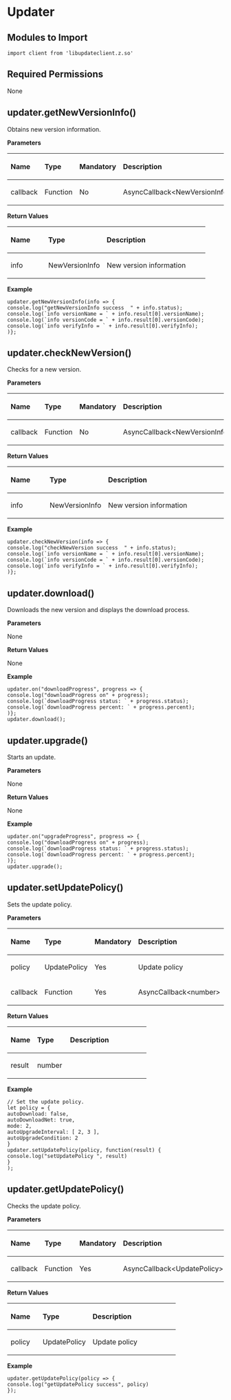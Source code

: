 # Updater<a name="EN-US_TOPIC_0000001115974768"></a>

## Modules to Import<a name="en-us_topic_0000001149710363_section749mcpsimp"></a>

```
import client from 'libupdateclient.z.so'
```

## Required Permissions<a name="en-us_topic_0000001149710363_section752mcpsimp"></a>

None

## updater.getNewVersionInfo\(\)<a name="en-us_topic_0000001149710363_section755mcpsimp"></a>

Obtains new version information.

**Parameters**

<a name="en-us_topic_0000001149710363_table760mcpsimp"></a>
<table><thead align="left"><tr id="en-us_topic_0000001149710363_row767mcpsimp"><th class="cellrowborder" valign="top" width="11%" id="mcps1.1.5.1.1"><p id="en-us_topic_0000001149710363_p769mcpsimp"><a name="en-us_topic_0000001149710363_p769mcpsimp"></a><a name="en-us_topic_0000001149710363_p769mcpsimp"></a>Name</p>
</th>
<th class="cellrowborder" valign="top" width="14.000000000000002%" id="mcps1.1.5.1.2"><p id="en-us_topic_0000001149710363_p771mcpsimp"><a name="en-us_topic_0000001149710363_p771mcpsimp"></a><a name="en-us_topic_0000001149710363_p771mcpsimp"></a>Type</p>
</th>
<th class="cellrowborder" valign="top" width="24.060000000000002%" id="mcps1.1.5.1.3"><p id="en-us_topic_0000001149710363_p773mcpsimp"><a name="en-us_topic_0000001149710363_p773mcpsimp"></a><a name="en-us_topic_0000001149710363_p773mcpsimp"></a>Mandatory</p>
</th>
<th class="cellrowborder" valign="top" width="50.94%" id="mcps1.1.5.1.4"><p id="en-us_topic_0000001149710363_p775mcpsimp"><a name="en-us_topic_0000001149710363_p775mcpsimp"></a><a name="en-us_topic_0000001149710363_p775mcpsimp"></a>Description</p>
</th>
</tr>
</thead>
<tbody><tr id="en-us_topic_0000001149710363_row777mcpsimp"><td class="cellrowborder" valign="top" width="11%" headers="mcps1.1.5.1.1 "><p id="en-us_topic_0000001149710363_p779mcpsimp"><a name="en-us_topic_0000001149710363_p779mcpsimp"></a><a name="en-us_topic_0000001149710363_p779mcpsimp"></a>callback</p>
</td>
<td class="cellrowborder" valign="top" width="14.000000000000002%" headers="mcps1.1.5.1.2 "><p id="en-us_topic_0000001149710363_p781mcpsimp"><a name="en-us_topic_0000001149710363_p781mcpsimp"></a><a name="en-us_topic_0000001149710363_p781mcpsimp"></a>Function</p>
</td>
<td class="cellrowborder" valign="top" width="24.060000000000002%" headers="mcps1.1.5.1.3 "><p id="en-us_topic_0000001149710363_p783mcpsimp"><a name="en-us_topic_0000001149710363_p783mcpsimp"></a><a name="en-us_topic_0000001149710363_p783mcpsimp"></a>No</p>
</td>
<td class="cellrowborder" valign="top" width="50.94%" headers="mcps1.1.5.1.4 "><p id="en-us_topic_0000001149710363_p785mcpsimp"><a name="en-us_topic_0000001149710363_p785mcpsimp"></a><a name="en-us_topic_0000001149710363_p785mcpsimp"></a>AsyncCallback&lt;NewVersionInfo&gt;</p>
</td>
</tr>
</tbody>
</table>

**Return Values**

<a name="en-us_topic_0000001149710363_table788mcpsimp"></a>
<table><thead align="left"><tr id="en-us_topic_0000001149710363_row794mcpsimp"><th class="cellrowborder" valign="top" width="19%" id="mcps1.1.4.1.1"><p id="en-us_topic_0000001149710363_p796mcpsimp"><a name="en-us_topic_0000001149710363_p796mcpsimp"></a><a name="en-us_topic_0000001149710363_p796mcpsimp"></a>Name</p>
</th>
<th class="cellrowborder" valign="top" width="29.49%" id="mcps1.1.4.1.2"><p id="en-us_topic_0000001149710363_p798mcpsimp"><a name="en-us_topic_0000001149710363_p798mcpsimp"></a><a name="en-us_topic_0000001149710363_p798mcpsimp"></a>Type</p>
</th>
<th class="cellrowborder" valign="top" width="51.51%" id="mcps1.1.4.1.3"><p id="en-us_topic_0000001149710363_p800mcpsimp"><a name="en-us_topic_0000001149710363_p800mcpsimp"></a><a name="en-us_topic_0000001149710363_p800mcpsimp"></a>Description</p>
</th>
</tr>
</thead>
<tbody><tr id="en-us_topic_0000001149710363_row802mcpsimp"><td class="cellrowborder" valign="top" width="19%" headers="mcps1.1.4.1.1 "><p id="en-us_topic_0000001149710363_p804mcpsimp"><a name="en-us_topic_0000001149710363_p804mcpsimp"></a><a name="en-us_topic_0000001149710363_p804mcpsimp"></a>info</p>
</td>
<td class="cellrowborder" valign="top" width="29.49%" headers="mcps1.1.4.1.2 "><p id="en-us_topic_0000001149710363_p806mcpsimp"><a name="en-us_topic_0000001149710363_p806mcpsimp"></a><a name="en-us_topic_0000001149710363_p806mcpsimp"></a>NewVersionInfo</p>
</td>
<td class="cellrowborder" valign="top" width="51.51%" headers="mcps1.1.4.1.3 "><p id="en-us_topic_0000001149710363_p808mcpsimp"><a name="en-us_topic_0000001149710363_p808mcpsimp"></a><a name="en-us_topic_0000001149710363_p808mcpsimp"></a>New version information</p>
</td>
</tr>
</tbody>
</table>

**Example**

```
updater.getNewVersionInfo(info => {
console.log("getNewVersionInfo success  " + info.status);
console.log(`info versionName = ` + info.result[0].versionName);
console.log(`info versionCode = ` + info.result[0].versionCode);
console.log(`info verifyInfo = ` + info.result[0].verifyInfo);
)};
```

## updater.checkNewVersion\(\)<a name="en-us_topic_0000001149710363_section817mcpsimp"></a>

Checks for a new version.

**Parameters**

<a name="en-us_topic_0000001149710363_table822mcpsimp"></a>
<table><thead align="left"><tr id="en-us_topic_0000001149710363_row829mcpsimp"><th class="cellrowborder" valign="top" width="11%" id="mcps1.1.5.1.1"><p id="en-us_topic_0000001149710363_p831mcpsimp"><a name="en-us_topic_0000001149710363_p831mcpsimp"></a><a name="en-us_topic_0000001149710363_p831mcpsimp"></a>Name</p>
</th>
<th class="cellrowborder" valign="top" width="25%" id="mcps1.1.5.1.2"><p id="en-us_topic_0000001149710363_p833mcpsimp"><a name="en-us_topic_0000001149710363_p833mcpsimp"></a><a name="en-us_topic_0000001149710363_p833mcpsimp"></a>Type</p>
</th>
<th class="cellrowborder" valign="top" width="24.529999999999998%" id="mcps1.1.5.1.3"><p id="en-us_topic_0000001149710363_p835mcpsimp"><a name="en-us_topic_0000001149710363_p835mcpsimp"></a><a name="en-us_topic_0000001149710363_p835mcpsimp"></a>Mandatory</p>
</th>
<th class="cellrowborder" valign="top" width="39.47%" id="mcps1.1.5.1.4"><p id="en-us_topic_0000001149710363_p837mcpsimp"><a name="en-us_topic_0000001149710363_p837mcpsimp"></a><a name="en-us_topic_0000001149710363_p837mcpsimp"></a>Description</p>
</th>
</tr>
</thead>
<tbody><tr id="en-us_topic_0000001149710363_row839mcpsimp"><td class="cellrowborder" valign="top" width="11%" headers="mcps1.1.5.1.1 "><p id="en-us_topic_0000001149710363_p841mcpsimp"><a name="en-us_topic_0000001149710363_p841mcpsimp"></a><a name="en-us_topic_0000001149710363_p841mcpsimp"></a>callback</p>
</td>
<td class="cellrowborder" valign="top" width="25%" headers="mcps1.1.5.1.2 "><p id="en-us_topic_0000001149710363_p843mcpsimp"><a name="en-us_topic_0000001149710363_p843mcpsimp"></a><a name="en-us_topic_0000001149710363_p843mcpsimp"></a>Function</p>
</td>
<td class="cellrowborder" valign="top" width="24.529999999999998%" headers="mcps1.1.5.1.3 "><p id="en-us_topic_0000001149710363_p845mcpsimp"><a name="en-us_topic_0000001149710363_p845mcpsimp"></a><a name="en-us_topic_0000001149710363_p845mcpsimp"></a>No</p>
</td>
<td class="cellrowborder" valign="top" width="39.47%" headers="mcps1.1.5.1.4 "><p id="en-us_topic_0000001149710363_p847mcpsimp"><a name="en-us_topic_0000001149710363_p847mcpsimp"></a><a name="en-us_topic_0000001149710363_p847mcpsimp"></a>AsyncCallback&lt;NewVersionInfo&gt;</p>
</td>
</tr>
</tbody>
</table>

**Return Values**

<a name="en-us_topic_0000001149710363_table850mcpsimp"></a>
<table><thead align="left"><tr id="en-us_topic_0000001149710363_row856mcpsimp"><th class="cellrowborder" valign="top" width="19%" id="mcps1.1.4.1.1"><p id="en-us_topic_0000001149710363_p858mcpsimp"><a name="en-us_topic_0000001149710363_p858mcpsimp"></a><a name="en-us_topic_0000001149710363_p858mcpsimp"></a>Name</p>
</th>
<th class="cellrowborder" valign="top" width="20.330000000000002%" id="mcps1.1.4.1.2"><p id="en-us_topic_0000001149710363_p860mcpsimp"><a name="en-us_topic_0000001149710363_p860mcpsimp"></a><a name="en-us_topic_0000001149710363_p860mcpsimp"></a>Type</p>
</th>
<th class="cellrowborder" valign="top" width="60.67%" id="mcps1.1.4.1.3"><p id="en-us_topic_0000001149710363_p862mcpsimp"><a name="en-us_topic_0000001149710363_p862mcpsimp"></a><a name="en-us_topic_0000001149710363_p862mcpsimp"></a>Description</p>
</th>
</tr>
</thead>
<tbody><tr id="en-us_topic_0000001149710363_row864mcpsimp"><td class="cellrowborder" valign="top" width="19%" headers="mcps1.1.4.1.1 "><p id="en-us_topic_0000001149710363_p866mcpsimp"><a name="en-us_topic_0000001149710363_p866mcpsimp"></a><a name="en-us_topic_0000001149710363_p866mcpsimp"></a>info</p>
</td>
<td class="cellrowborder" valign="top" width="20.330000000000002%" headers="mcps1.1.4.1.2 "><p id="en-us_topic_0000001149710363_p868mcpsimp"><a name="en-us_topic_0000001149710363_p868mcpsimp"></a><a name="en-us_topic_0000001149710363_p868mcpsimp"></a>NewVersionInfo</p>
</td>
<td class="cellrowborder" valign="top" width="60.67%" headers="mcps1.1.4.1.3 "><p id="en-us_topic_0000001149710363_p870mcpsimp"><a name="en-us_topic_0000001149710363_p870mcpsimp"></a><a name="en-us_topic_0000001149710363_p870mcpsimp"></a>New version information</p>
</td>
</tr>
</tbody>
</table>

**Example**

```
updater.checkNewVersion(info => {
console.log("checkNewVersion success  " + info.status);
console.log(`info versionName = ` + info.result[0].versionName);
console.log(`info versionCode = ` + info.result[0].versionCode);
console.log(`info verifyInfo = ` + info.result[0].verifyInfo);
)};
```

## updater.download\(\)<a name="en-us_topic_0000001149710363_section879mcpsimp"></a>

Downloads the new version and displays the download process.

**Parameters**

None

**Return Values**

None

**Example**

```
updater.on("downloadProgress", progress => {
console.log("downloadProgress on" + progress);
console.log(`downloadProgress status: ` + progress.status);
console.log(`downloadProgress percent: ` + progress.percent);
)};
updater.download();
```

## updater.upgrade\(\)<a name="en-us_topic_0000001149710363_section894mcpsimp"></a>

Starts an update.

**Parameters**

None

**Return Values**

None

**Example**

```
updater.on("upgradeProgress", progress => {
console.log("downloadProgress on" + progress);
console.log(`downloadProgress status: ` + progress.status);
console.log(`downloadProgress percent: ` + progress.percent);
)};
updater.upgrade();
```

## updater.setUpdatePolicy\(\)<a name="en-us_topic_0000001149710363_section909mcpsimp"></a>

Sets the update policy.

**Parameters**

<a name="en-us_topic_0000001149710363_table914mcpsimp"></a>
<table><thead align="left"><tr id="en-us_topic_0000001149710363_row921mcpsimp"><th class="cellrowborder" valign="top" width="11%" id="mcps1.1.5.1.1"><p id="en-us_topic_0000001149710363_p923mcpsimp"><a name="en-us_topic_0000001149710363_p923mcpsimp"></a><a name="en-us_topic_0000001149710363_p923mcpsimp"></a>Name</p>
</th>
<th class="cellrowborder" valign="top" width="27.93%" id="mcps1.1.5.1.2"><p id="en-us_topic_0000001149710363_p925mcpsimp"><a name="en-us_topic_0000001149710363_p925mcpsimp"></a><a name="en-us_topic_0000001149710363_p925mcpsimp"></a>Type</p>
</th>
<th class="cellrowborder" valign="top" width="24.529999999999998%" id="mcps1.1.5.1.3"><p id="en-us_topic_0000001149710363_p927mcpsimp"><a name="en-us_topic_0000001149710363_p927mcpsimp"></a><a name="en-us_topic_0000001149710363_p927mcpsimp"></a>Mandatory</p>
</th>
<th class="cellrowborder" valign="top" width="36.54%" id="mcps1.1.5.1.4"><p id="en-us_topic_0000001149710363_p929mcpsimp"><a name="en-us_topic_0000001149710363_p929mcpsimp"></a><a name="en-us_topic_0000001149710363_p929mcpsimp"></a>Description</p>
</th>
</tr>
</thead>
<tbody><tr id="en-us_topic_0000001149710363_row931mcpsimp"><td class="cellrowborder" valign="top" width="11%" headers="mcps1.1.5.1.1 "><p id="en-us_topic_0000001149710363_p933mcpsimp"><a name="en-us_topic_0000001149710363_p933mcpsimp"></a><a name="en-us_topic_0000001149710363_p933mcpsimp"></a>policy</p>
</td>
<td class="cellrowborder" valign="top" width="27.93%" headers="mcps1.1.5.1.2 "><p id="en-us_topic_0000001149710363_p935mcpsimp"><a name="en-us_topic_0000001149710363_p935mcpsimp"></a><a name="en-us_topic_0000001149710363_p935mcpsimp"></a>UpdatePolicy</p>
</td>
<td class="cellrowborder" valign="top" width="24.529999999999998%" headers="mcps1.1.5.1.3 "><p id="en-us_topic_0000001149710363_p937mcpsimp"><a name="en-us_topic_0000001149710363_p937mcpsimp"></a><a name="en-us_topic_0000001149710363_p937mcpsimp"></a>Yes</p>
</td>
<td class="cellrowborder" valign="top" width="36.54%" headers="mcps1.1.5.1.4 "><p id="en-us_topic_0000001149710363_p939mcpsimp"><a name="en-us_topic_0000001149710363_p939mcpsimp"></a><a name="en-us_topic_0000001149710363_p939mcpsimp"></a>Update policy</p>
</td>
</tr>
<tr id="en-us_topic_0000001149710363_row940mcpsimp"><td class="cellrowborder" valign="top" width="11%" headers="mcps1.1.5.1.1 "><p id="en-us_topic_0000001149710363_p942mcpsimp"><a name="en-us_topic_0000001149710363_p942mcpsimp"></a><a name="en-us_topic_0000001149710363_p942mcpsimp"></a>callback</p>
</td>
<td class="cellrowborder" valign="top" width="27.93%" headers="mcps1.1.5.1.2 "><p id="en-us_topic_0000001149710363_p944mcpsimp"><a name="en-us_topic_0000001149710363_p944mcpsimp"></a><a name="en-us_topic_0000001149710363_p944mcpsimp"></a>Function</p>
</td>
<td class="cellrowborder" valign="top" width="24.529999999999998%" headers="mcps1.1.5.1.3 "><p id="en-us_topic_0000001149710363_p946mcpsimp"><a name="en-us_topic_0000001149710363_p946mcpsimp"></a><a name="en-us_topic_0000001149710363_p946mcpsimp"></a>Yes</p>
</td>
<td class="cellrowborder" valign="top" width="36.54%" headers="mcps1.1.5.1.4 "><p id="en-us_topic_0000001149710363_p948mcpsimp"><a name="en-us_topic_0000001149710363_p948mcpsimp"></a><a name="en-us_topic_0000001149710363_p948mcpsimp"></a>AsyncCallback&lt;number&gt;</p>
</td>
</tr>
</tbody>
</table>

**Return Values**

<a name="en-us_topic_0000001149710363_table951mcpsimp"></a>
<table><thead align="left"><tr id="en-us_topic_0000001149710363_row957mcpsimp"><th class="cellrowborder" valign="top" width="19%" id="mcps1.1.4.1.1"><p id="en-us_topic_0000001149710363_p959mcpsimp"><a name="en-us_topic_0000001149710363_p959mcpsimp"></a><a name="en-us_topic_0000001149710363_p959mcpsimp"></a>Name</p>
</th>
<th class="cellrowborder" valign="top" width="23.62%" id="mcps1.1.4.1.2"><p id="en-us_topic_0000001149710363_p961mcpsimp"><a name="en-us_topic_0000001149710363_p961mcpsimp"></a><a name="en-us_topic_0000001149710363_p961mcpsimp"></a>Type</p>
</th>
<th class="cellrowborder" valign="top" width="57.379999999999995%" id="mcps1.1.4.1.3"><p id="en-us_topic_0000001149710363_p963mcpsimp"><a name="en-us_topic_0000001149710363_p963mcpsimp"></a><a name="en-us_topic_0000001149710363_p963mcpsimp"></a>Description</p>
</th>
</tr>
</thead>
<tbody><tr id="en-us_topic_0000001149710363_row965mcpsimp"><td class="cellrowborder" valign="top" width="19%" headers="mcps1.1.4.1.1 "><p id="en-us_topic_0000001149710363_p967mcpsimp"><a name="en-us_topic_0000001149710363_p967mcpsimp"></a><a name="en-us_topic_0000001149710363_p967mcpsimp"></a>result</p>
</td>
<td class="cellrowborder" valign="top" width="23.62%" headers="mcps1.1.4.1.2 "><p id="en-us_topic_0000001149710363_p969mcpsimp"><a name="en-us_topic_0000001149710363_p969mcpsimp"></a><a name="en-us_topic_0000001149710363_p969mcpsimp"></a>number</p>
</td>
<td class="cellrowborder" valign="top" width="57.379999999999995%" headers="mcps1.1.4.1.3 ">&nbsp;&nbsp;</td>
</tr>
</tbody>
</table>

**Example**

```
// Set the update policy.
let policy = {
autoDownload: false,
autoDownloadNet: true,
mode: 2,
autoUpgradeInterval: [ 2, 3 ],
autoUpgradeCondition: 2
}
updater.setUpdatePolicy(policy, function(result) {
console.log("setUpdatePolicy ", result)
}
);
```

## updater.getUpdatePolicy\(\)<a name="en-us_topic_0000001149710363_section985mcpsimp"></a>

Checks the update policy.

**Parameters**

<a name="en-us_topic_0000001149710363_table990mcpsimp"></a>
<table><thead align="left"><tr id="en-us_topic_0000001149710363_row997mcpsimp"><th class="cellrowborder" valign="top" width="11%" id="mcps1.1.5.1.1"><p id="en-us_topic_0000001149710363_p999mcpsimp"><a name="en-us_topic_0000001149710363_p999mcpsimp"></a><a name="en-us_topic_0000001149710363_p999mcpsimp"></a>Name</p>
</th>
<th class="cellrowborder" valign="top" width="16.41%" id="mcps1.1.5.1.2"><p id="en-us_topic_0000001149710363_p1001mcpsimp"><a name="en-us_topic_0000001149710363_p1001mcpsimp"></a><a name="en-us_topic_0000001149710363_p1001mcpsimp"></a>Type</p>
</th>
<th class="cellrowborder" valign="top" width="24.72%" id="mcps1.1.5.1.3"><p id="en-us_topic_0000001149710363_p1003mcpsimp"><a name="en-us_topic_0000001149710363_p1003mcpsimp"></a><a name="en-us_topic_0000001149710363_p1003mcpsimp"></a>Mandatory</p>
</th>
<th class="cellrowborder" valign="top" width="47.870000000000005%" id="mcps1.1.5.1.4"><p id="en-us_topic_0000001149710363_p1005mcpsimp"><a name="en-us_topic_0000001149710363_p1005mcpsimp"></a><a name="en-us_topic_0000001149710363_p1005mcpsimp"></a>Description</p>
</th>
</tr>
</thead>
<tbody><tr id="en-us_topic_0000001149710363_row1007mcpsimp"><td class="cellrowborder" valign="top" width="11%" headers="mcps1.1.5.1.1 "><p id="en-us_topic_0000001149710363_p1009mcpsimp"><a name="en-us_topic_0000001149710363_p1009mcpsimp"></a><a name="en-us_topic_0000001149710363_p1009mcpsimp"></a>callback</p>
</td>
<td class="cellrowborder" valign="top" width="16.41%" headers="mcps1.1.5.1.2 "><p id="en-us_topic_0000001149710363_p1011mcpsimp"><a name="en-us_topic_0000001149710363_p1011mcpsimp"></a><a name="en-us_topic_0000001149710363_p1011mcpsimp"></a>Function</p>
</td>
<td class="cellrowborder" valign="top" width="24.72%" headers="mcps1.1.5.1.3 "><p id="en-us_topic_0000001149710363_p1013mcpsimp"><a name="en-us_topic_0000001149710363_p1013mcpsimp"></a><a name="en-us_topic_0000001149710363_p1013mcpsimp"></a>Yes</p>
</td>
<td class="cellrowborder" valign="top" width="47.870000000000005%" headers="mcps1.1.5.1.4 "><p id="en-us_topic_0000001149710363_p1015mcpsimp"><a name="en-us_topic_0000001149710363_p1015mcpsimp"></a><a name="en-us_topic_0000001149710363_p1015mcpsimp"></a>AsyncCallback&lt;UpdatePolicy&gt;</p>
</td>
</tr>
</tbody>
</table>

**Return Values**

<a name="en-us_topic_0000001149710363_table1018mcpsimp"></a>
<table><thead align="left"><tr id="en-us_topic_0000001149710363_row1024mcpsimp"><th class="cellrowborder" valign="top" width="19%" id="mcps1.1.4.1.1"><p id="en-us_topic_0000001149710363_p1026mcpsimp"><a name="en-us_topic_0000001149710363_p1026mcpsimp"></a><a name="en-us_topic_0000001149710363_p1026mcpsimp"></a>Name</p>
</th>
<th class="cellrowborder" valign="top" width="29.64%" id="mcps1.1.4.1.2"><p id="en-us_topic_0000001149710363_p1028mcpsimp"><a name="en-us_topic_0000001149710363_p1028mcpsimp"></a><a name="en-us_topic_0000001149710363_p1028mcpsimp"></a>Type</p>
</th>
<th class="cellrowborder" valign="top" width="51.35999999999999%" id="mcps1.1.4.1.3"><p id="en-us_topic_0000001149710363_p1030mcpsimp"><a name="en-us_topic_0000001149710363_p1030mcpsimp"></a><a name="en-us_topic_0000001149710363_p1030mcpsimp"></a>Description</p>
</th>
</tr>
</thead>
<tbody><tr id="en-us_topic_0000001149710363_row1032mcpsimp"><td class="cellrowborder" valign="top" width="19%" headers="mcps1.1.4.1.1 "><p id="en-us_topic_0000001149710363_p1034mcpsimp"><a name="en-us_topic_0000001149710363_p1034mcpsimp"></a><a name="en-us_topic_0000001149710363_p1034mcpsimp"></a>policy</p>
</td>
<td class="cellrowborder" valign="top" width="29.64%" headers="mcps1.1.4.1.2 "><p id="en-us_topic_0000001149710363_p1036mcpsimp"><a name="en-us_topic_0000001149710363_p1036mcpsimp"></a><a name="en-us_topic_0000001149710363_p1036mcpsimp"></a>UpdatePolicy</p>
</td>
<td class="cellrowborder" valign="top" width="51.35999999999999%" headers="mcps1.1.4.1.3 "><p id="en-us_topic_0000001149710363_p1038mcpsimp"><a name="en-us_topic_0000001149710363_p1038mcpsimp"></a><a name="en-us_topic_0000001149710363_p1038mcpsimp"></a>Update policy</p>
</td>
</tr>
</tbody>
</table>

**Example**

```
updater.getUpdatePolicy(policy => {
console.log("getUpdatePolicy success", policy)
});
```

